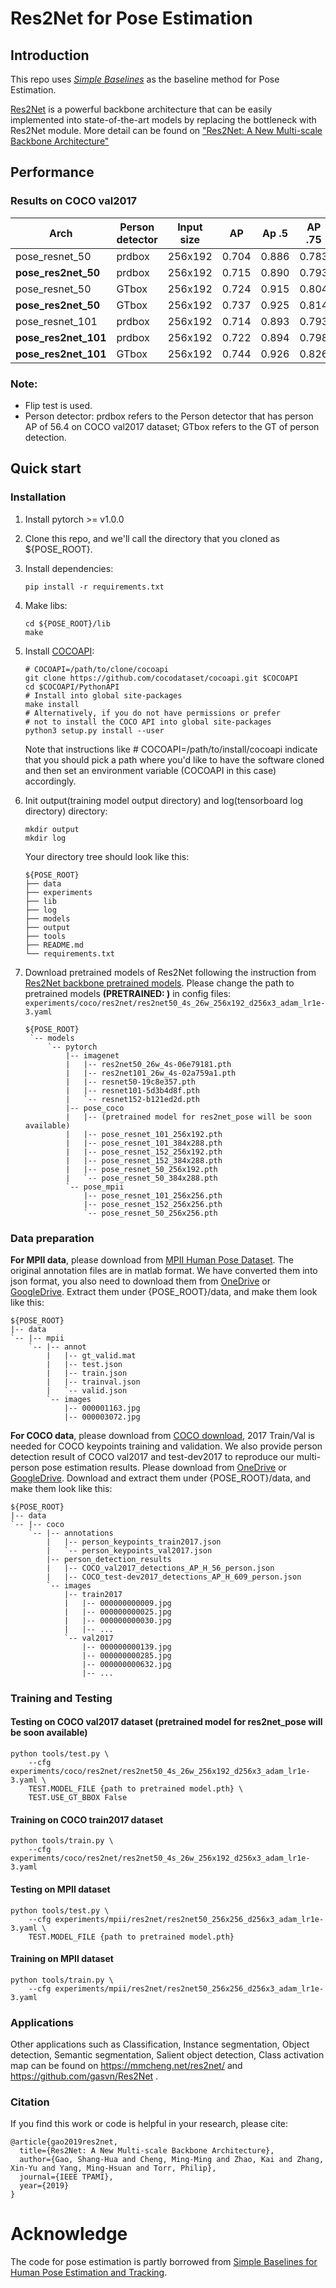 # Res2Net for Pose Estimation


## Introduction
This repo uses [*Simple Baselines*](http://openaccess.thecvf.com/content_ECCV_2018/html/Bin_Xiao_Simple_Baselines_for_ECCV_2018_paper.html) as the baseline method for Pose Estimation. 

[Res2Net](https://github.com/gasvn/Res2Net) is a powerful backbone architecture that can be easily implemented into state-of-the-art models by replacing the bottleneck with Res2Net module.
More detail can be found on [ "Res2Net: A New Multi-scale Backbone Architecture"](https://arxiv.org/pdf/1904.01169.pdf)

## Performance

### Results on COCO val2017
| Arch                      |Person detector | Input size   |   AP  | Ap .5 | AP .75 | AP (M) | AP (L) |
|---------------------------|----------------|--------------|-------|-------|--------|--------|--------|
| pose_resnet_50            | prdbox         |    256x192   | 0.704 | 0.886 |  0.783 |  0.671 |  0.772 |
| **pose_res2net_50**       | prdbox         |    256x192   | 0.715 | 0.890 |  0.793 |  0.682 |  0.784 |
| pose_resnet_50            | GTbox          |    256x192   | 0.724 | 0.915 |  0.804 |  0.697 |  0.765 | 
| **pose_res2net_50**       | GTbox          |    256x192   | 0.737 | 0.925 |  0.814 |  0.708 |  0.782 |
| pose_resnet_101           | prdbox         |    256x192   | 0.714 | 0.893 |  0.793 |  0.681 |  0.781 |
| **pose_res2net_101**      | prdbox         |    256x192   | 0.722 | 0.894 |  0.798 |  0.689 |  0.792 |
| **pose_res2net_101**      | GTbox          |    256x192   | 0.744 | 0.926 |  0.826 |  0.720 |  0.785 |


### Note:
- Flip test is used.
- Person detector: prdbox refers to the Person detector that has person AP of 56.4 on COCO val2017 dataset; GTbox refers to the GT of person detection.

## Quick start
### Installation
1. Install pytorch >= v1.0.0 
2. Clone this repo, and we'll call the directory that you cloned as ${POSE_ROOT}.
3. Install dependencies:
   ```
   pip install -r requirements.txt
   ```
4. Make libs:
   ```
   cd ${POSE_ROOT}/lib
   make
   ```
5. Install [COCOAPI](https://github.com/cocodataset/cocoapi):
   ```
   # COCOAPI=/path/to/clone/cocoapi
   git clone https://github.com/cocodataset/cocoapi.git $COCOAPI
   cd $COCOAPI/PythonAPI
   # Install into global site-packages
   make install
   # Alternatively, if you do not have permissions or prefer
   # not to install the COCO API into global site-packages
   python3 setup.py install --user
   ```
   Note that instructions like # COCOAPI=/path/to/install/cocoapi indicate that you should pick a path where you'd like to have the software cloned and then set an environment variable (COCOAPI in this case) accordingly.
6. Init output(training model output directory) and log(tensorboard log directory) directory:

   ```
   mkdir output 
   mkdir log
   ```

   Your directory tree should look like this:

   ```
   ${POSE_ROOT}
   ├── data
   ├── experiments
   ├── lib
   ├── log
   ├── models
   ├── output
   ├── tools 
   ├── README.md
   └── requirements.txt
   ```

7. Download pretrained models of Res2Net following the instruction from [Res2Net backbone pretrained models](https://github.com/gasvn/Res2Net). Please change the path to pretrained models **(PRETRAINED: )** in config files:  `experiments/coco/res2net/res2net50_4s_26w_256x192_d256x3_adam_lr1e-3.yaml`
   ```
   ${POSE_ROOT}
    `-- models
        `-- pytorch
            |-- imagenet
            |   |-- res2net50_26w_4s-06e79181.pth
            |   |-- res2net101_26w_4s-02a759a1.pth
            |   |-- resnet50-19c8e357.pth
            |   |-- resnet101-5d3b4d8f.pth
            |   `-- resnet152-b121ed2d.pth
            |-- pose_coco
            |   |-- (pretrained model for res2net_pose will be soon available)
            |   |-- pose_resnet_101_256x192.pth
            |   |-- pose_resnet_101_384x288.pth
            |   |-- pose_resnet_152_256x192.pth
            |   |-- pose_resnet_152_384x288.pth
            |   |-- pose_resnet_50_256x192.pth
            |   `-- pose_resnet_50_384x288.pth
            `-- pose_mpii
                |-- pose_resnet_101_256x256.pth
                |-- pose_resnet_152_256x256.pth
                `-- pose_resnet_50_256x256.pth

   ```
   
### Data preparation
**For MPII data**, please download from [MPII Human Pose Dataset](http://human-pose.mpi-inf.mpg.de/). The original annotation files are in matlab format. We have converted them into json format, you also need to download them from [OneDrive](https://1drv.ms/f/s!AhIXJn_J-blW00SqrairNetmeVu4) or [GoogleDrive](https://drive.google.com/drive/folders/1En_VqmStnsXMdldXA6qpqEyDQulnmS3a?usp=sharing).
Extract them under {POSE_ROOT}/data, and make them look like this:
```
${POSE_ROOT}
|-- data
`-- |-- mpii
    `-- |-- annot
        |   |-- gt_valid.mat
        |   |-- test.json
        |   |-- train.json
        |   |-- trainval.json
        |   `-- valid.json
        `-- images
            |-- 000001163.jpg
            |-- 000003072.jpg
```

**For COCO data**, please download from [COCO download](http://cocodataset.org/#download), 2017 Train/Val is needed for COCO keypoints training and validation. We also provide person detection result of COCO val2017 and test-dev2017 to reproduce our multi-person pose estimation results. Please download from [OneDrive](https://1drv.ms/f/s!AhIXJn_J-blWzzDXoz5BeFl8sWM-) or [GoogleDrive](https://drive.google.com/drive/folders/1fRUDNUDxe9fjqcRZ2bnF_TKMlO0nB_dk?usp=sharing).
Download and extract them under {POSE_ROOT}/data, and make them look like this:
```
${POSE_ROOT}
|-- data
`-- |-- coco
    `-- |-- annotations
        |   |-- person_keypoints_train2017.json
        |   `-- person_keypoints_val2017.json
        |-- person_detection_results
        |   |-- COCO_val2017_detections_AP_H_56_person.json
        |   |-- COCO_test-dev2017_detections_AP_H_609_person.json
        `-- images
            |-- train2017
            |   |-- 000000000009.jpg
            |   |-- 000000000025.jpg
            |   |-- 000000000030.jpg
            |   |-- ... 
            `-- val2017
                |-- 000000000139.jpg
                |-- 000000000285.jpg
                |-- 000000000632.jpg
                |-- ... 
```

### Training and Testing

#### Testing on COCO val2017 dataset (pretrained model for res2net_pose will be soon available)
```
python tools/test.py \
    --cfg experiments/coco/res2net/res2net50_4s_26w_256x192_d256x3_adam_lr1e-3.yaml \
    TEST.MODEL_FILE {path to pretrained model.pth} \
    TEST.USE_GT_BBOX False
```

#### Training on COCO train2017 dataset

```
python tools/train.py \
    --cfg experiments/coco/res2net/res2net50_4s_26w_256x192_d256x3_adam_lr1e-3.yaml
```

#### Testing on MPII dataset
```
python tools/test.py \
    --cfg experiments/mpii/res2net/res2net50_256x256_d256x3_adam_lr1e-3.yaml \
    TEST.MODEL_FILE {path to pretrained model.pth}
```

#### Training on MPII dataset

```
python tools/train.py \
    --cfg experiments/mpii/res2net/res2net50_256x256_d256x3_adam_lr1e-3.yaml
```

### Applications
Other applications such as Classification, Instance segmentation, Object detection, Semantic segmentation, Salient object detection, Class activation map can be found on https://mmcheng.net/res2net/ and https://github.com/gasvn/Res2Net .

### Citation
If you find this work or code is helpful in your research, please cite:
```
@article{gao2019res2net,
  title={Res2Net: A New Multi-scale Backbone Architecture},
  author={Gao, Shang-Hua and Cheng, Ming-Ming and Zhao, Kai and Zhang, Xin-Yu and Yang, Ming-Hsuan and Torr, Philip},
  journal={IEEE TPAMI},
  year={2019}
}
```
# Acknowledge
The code for pose estimation is partly borrowed from [Simple Baselines for Human Pose Estimation and Tracking](https://github.com/microsoft/human-pose-estimation.pytorch).

